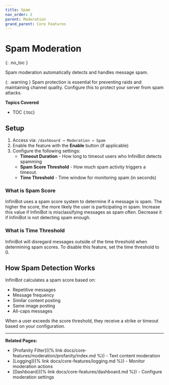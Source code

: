 ```yaml
---
title: Spam
nav_order: 2
parent: Moderation
grand_parent: Core Features
---
```


# Spam Moderation
{: .no_toc }

Spam moderation automatically detects and handles message spam.

{: .warning }
Spam protection is essential for preventing raids and maintaining channel quality. Configure this to protect your server from spam attacks.

**Topics Covered**
- TOC
{:toc}

## Setup

1. Access via: `/dashboard → Moderation → Spam`
2. Enable the feature with the **Enable** button (if applicable)
3. Configure the following settings:
   - **Timeout Duration** - How long to timeout users who InfiniBot detects spamming
   - **Spam Score Threshold** - How much spam activity triggers a timeout. 
   - **Time Threshold** - Time window for monitoring spam (in seconds)

### What is Spam Score
InfiniBot uses a spam score system to determine if a message is spam. The higher the score, the more likely the user is participating in spam.
Increase this value if InfiniBot is misclassifying messages as spam often. Decrease it if InfiniBot is not detecting spam enough.

### What is Time Threshold
InfiniBot will disregard messages outside of the time threshold when determining spam scores. To disable this feature, set the time threshold to 0.

## How Spam Detection Works

InfiniBot calculates a spam score based on:
- Repetitive messages
- Message frequency
- Similar content posting
- Same image posting
- All-caps messages

When a user exceeds the score threshold, they receive a strike or timeout based on your configuration.

---

**Related Pages:**
- [Profanity Filter]({% link docs/core-features/moderation/profanity/index.md %}) - Text content moderation
- [Logging]({% link docs/core-features/logging.md %}) - Monitor moderation actions
- [Dashboard]({% link docs/core-features/dashboard.md %}) - Configure moderation settings